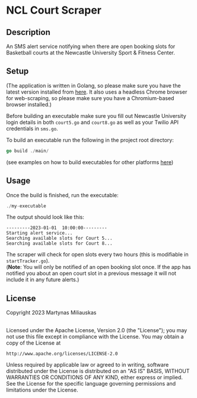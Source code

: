 <h1>NCL Court Scraper</h1>
<h2>Description</h2>
<p>An SMS alert service notifying when there are open booking slots for Basketball courts at the Newcastle University Sport & Fitness Center.</p>

<h2>Setup</h2>

(The application is written in Golang, so please make sure you have the latest version installed from [here](https://go.dev/). 
It also uses a headless Chrome browser for web-scraping, so please make sure you have a Chromium-based browser installed.)


Before building an executable make sure you fill out Newcastle University login details in both 
``court5.go`` and 
``court8.go`` as well as your Twilio API credentials in ``sms.go``.

To build an executable run the following in the project root directory:<br>
```go
go build ./main/
```
(see examples on how to build executables for other platforms [here](https://opensource.com/article/21/1/go-cross-compiling))
<h2>Usage</h2>
Once the build is finished, run the executable:

```go
./my-executable
```

The output should look like this:

```text
---------2023-01-01  10:00:00---------
Starting alert service...
Searching available slots for Court 5...
Searching available slots for Court 8...
```

The scraper will check for open slots every two hours (this is modifiable in 
``startTracker.go``). 
<br>(**Note**: You will only be notified of an open booking slot once. If
the app has notified you about an open court slot in a previous message it will not include it in any future alerts.)
<h2>License</h2>

Copyright 2023 Martynas Miliauskas<br><br>

Licensed under the Apache License, Version 2.0 (the "License");
you may not use this file except in compliance with the License.
You may obtain a copy of the License at

    http://www.apache.org/licenses/LICENSE-2.0

Unless required by applicable law or agreed to in writing, software
distributed under the License is distributed on an "AS IS" BASIS,
WITHOUT WARRANTIES OR CONDITIONS OF ANY KIND, either express or implied.
See the License for the specific language governing permissions and
limitations under the License.


